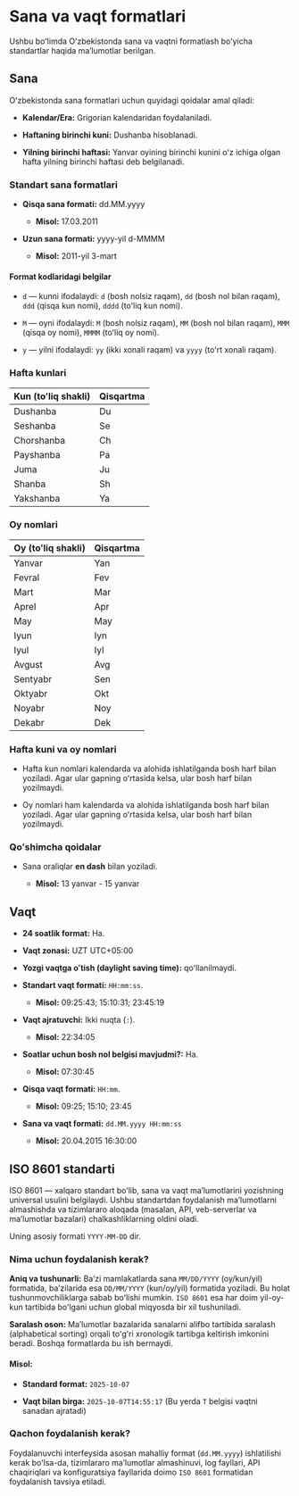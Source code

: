 # Sana va vaqt formatlari

Ushbu boʻlimda Oʻzbekistonda sana va vaqtni formatlash boʻyicha standartlar haqida maʼlumotlar berilgan.

## Sana

Oʻzbekistonda sana formatlari uchun quyidagi qoidalar amal qiladi:

- **Kalendar/Era:** Grigorian kalendaridan foydalaniladi.

- **Haftaning birinchi kuni:** Dushanba hisoblanadi.

- **Yilning birinchi haftasi:** Yanvar oyining birinchi kunini oʻz ichiga olgan hafta yilning birinchi haftasi deb belgilanadi.

### Standart sana formatlari

- **Qisqa sana formati:** dd.MM.yyyy

    - **Misol:** 17.03.2011

- **Uzun sana formati:** yyyy-yil d-MMMM

    - **Misol:** 2011-yil 3-mart

#### Format kodlaridagi belgilar

- `d` — kunni ifodalaydi: `d` (bosh nolsiz raqam), `dd` (bosh nol bilan raqam), `ddd` (qisqa kun nomi), `dddd` (toʻliq kun nomi).

- `M` — oyni ifodalaydi: `M` (bosh nolsiz raqam), `MM` (bosh nol bilan raqam), `MMM` (qisqa oy nomi), `MMMM` (toʻliq oy nomi).

- `y` — yilni ifodalaydi: `yy` (ikki xonali raqam) va `yyyy` (toʻrt xonali raqam).


### Hafta kunlari

| Kun (toʻliq shakli) | Qisqartma |
| - | - |
| Dushanba | Du |
| Seshanba | Se |
| Chorshanba | Ch |
| Payshanba | Pa |
| Juma | Ju |
| Shanba | Sh |
| Yakshanba | Ya |

### Oy nomlari

| Oy (toʻliq shakli) | Qisqartma |
| - | - |
| Yanvar | Yan |
| Fevral | Fev |
| Mart | Mar |
| Aprel | Apr |
| May | May |
| Iyun | Iyn |
| Iyul | Iyl |
| Avgust | Avg |
| Sentyabr | Sen |
| Oktyabr | Okt |
| Noyabr | Noy |
| Dekabr | Dek |

### Hafta kuni va oy nomlari

- Hafta kun nomlari kalendarda va alohida ishlatilganda bosh harf bilan yoziladi. Agar ular gapning oʻrtasida kelsa, ular bosh harf bilan yozilmaydi.

- Oy nomlari ham kalendarda va alohida ishlatilganda bosh harf bilan yoziladi. Agar ular gapning oʻrtasida kelsa, ular bosh harf bilan yozilmaydi.

### Qoʻshimcha qoidalar

- Sana oraliqlar **en dash** bilan yoziladi.

    - **Misol:** 13 yanvar - 15 yanvar

## Vaqt

- **24 soatlik format:** Ha.

- **Vaqt zonasi:** UZT UTC+05:00

- **Yozgi vaqtga oʻtish (daylight saving time):**  qoʻllanilmaydi.

- **Standart vaqt formati:** `HH:mm:ss`.

    - **Misol:** 09:25:43; 15:10:31; 23:45:19

- **Vaqt ajratuvchi:** Ikki nuqta (`:`).

    - **Misol:** 22:34:05

- **Soatlar uchun bosh nol belgisi mavjudmi?:** Ha.

    - **Misol:** 07:30:45

- **Qisqa vaqt formati:** `HH:mm`.

    - **Misol:** 09:25; 15:10; 23:45

- **Sana va vaqt formati:** `dd.MM.yyyy HH:mm:ss`

    - **Misol:** 20.04.2015 16:30:00

## ISO 8601 standarti

ISO 8601 — xalqaro standart boʻlib, sana va vaqt maʼlumotlarini yozishning universal usulini belgilaydi. Ushbu standartdan foydalanish maʼlumotlarni almashishda va tizimlararo aloqada (masalan, API, veb-serverlar va maʼlumotlar bazalari) chalkashliklarning oldini oladi.

Uning asosiy formati  `YYYY-MM-DD` dir.

### Nima uchun foydalanish kerak?

**Aniq va tushunarli:** Baʼzi mamlakatlarda sana `MM/DD/YYYY` (oy/kun/yil) formatida, baʼzilarida esa `DD/MM/YYYY` (kun/oy/yil) formatida yoziladi. Bu holat tushunmovchiliklarga sabab boʻlishi mumkin. `ISO 8601` esa har doim yil-oy-kun tartibida boʻlgani uchun global miqyosda bir xil tushuniladi.

**Saralash oson:** Maʼlumotlar bazalarida sanalarni alifbo tartibida saralash (alphabetical sorting) orqali toʻgʻri xronologik tartibga keltirish imkonini beradi. Boshqa formatlarda bu ish bermaydi.

#### Misol:

- **Standard format:** `2025-10-07`

- **Vaqt bilan birga:** `2025-10-07T14:55:17` (Bu yerda `T` belgisi vaqtni sanadan ajratadi)

### Qachon foydalanish kerak?

Foydalanuvchi interfeysida asosan mahalliy format (`dd.MM.yyyy`) ishlatilishi kerak boʻlsa-da, tizimlararo maʼlumotlar almashinuvi, log fayllari, API chaqiriqlari va konfiguratsiya fayllarida doimo `ISO 8601` formatidan foydalanish tavsiya etiladi.